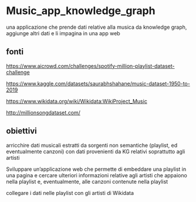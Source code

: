 # Music_app_knowledge_graph
una applicazione che prende dati relative alla musica da knowledge graph, aggiunge altri dati e li impagina in una app web

## fonti

https://www.aicrowd.com/challenges/spotify-million-playlist-dataset-challenge

https://www.kaggle.com/datasets/saurabhshahane/music-dataset-1950-to-2019

https://www.wikidata.org/wiki/Wikidata:WikiProject_Music

http://millionsongdataset.com/

## obiettivi

arricchire dati musicali estratti da sorgenti non semantiche
(playlist, ed eventualmente canzoni) con dati provenienti da KG relativi
soprattutto agli artisti

Sviluppare un’applicazione web che permette di embeddare una playlist in
una pagina e cercare ulteriori informazioni relative agli artisti che appaiono
nella playlist e, eventualmente, alle canzoni contenute nella playlist

collegare i dati nelle playlist con gli artisti di Wikidata
